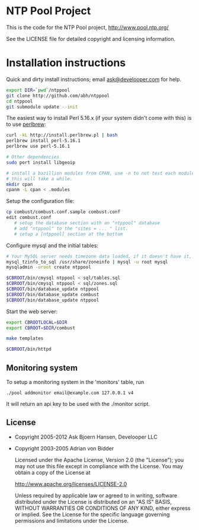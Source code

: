 # NTP Pool Project

This is the code for the NTP Pool project, http://www.pool.ntp.org/

See the LICENSE file for detailed copyright and licensing information.

# Installation instructions

Quick and dirty install instructions; email ask@develooper.com for
help.

```sh
export DIR=`pwd`/ntppool
git clone http://github.com/abh/ntppool
cd ntppool
git submodule update --init

```

The easiest way to install Perl 5.16.x (if your system didn't come
with this) is to use [perlbrew](http://perlbrew.pl):

```sh
curl -kL http://install.perlbrew.pl | bash
perlbrew install perl-5.16.1
perlbrew use perl-5.16.1

# Other dependencies
sudo port install libgeoip

# install a bazillion modules from CPAN, use -n to not test each module,
# this will take a while.
mkdir cpan
cpanm -L cpan < .modules
```

Setup the configuration file:

```sh
cp combust/combust.conf.sample combust.conf
edit combust.conf 
   # setup the database section with an "ntppool" database
   # add "ntppool" to the "sites = ... " list.
   # setup a [ntppool] section at the bottom
```

Configure mysql and the initial tables:

```sh
# Your MySQL server needs timezone data loaded, if it doesn't have it, run:
mysql_tzinfo_to_sql /usr/share/zoneinfo | mysql -u root mysql
mysqladmin -uroot create ntppool

$CBROOT/bin/cmysql ntppool < sql/tables.sql
$CBROOT/bin/cmysql ntppool < sql/zones.sql
$CBROOT/bin/database_update ntppool
$CBROOT/bin/database_update combust
$CBROOT/bin/database_update ntppool
```

Start the web server:

```sh
export CBROOTLOCAL=$DIR
export CBROOT=$DIR/combust

make templates

$CBROOT/bin/httpd
```

## Monitoring system

To setup a monitoring system in the 'monitors' table, run

   `./pool addmonitor email@example.com 127.0.0.1 v4`

It will return an api key to be used with the ./monitor script.


## License

* Copyright 2005-2012 Ask Bjoern Hansen, Develooper LLC
* Copyright 2003-2005 Adrian von Bidder

   Licensed under the Apache License, Version 2.0 (the "License");
   you may not use this file except in compliance with the License.
   You may obtain a copy of the License at

   http://www.apache.org/licenses/LICENSE-2.0

   Unless required by applicable law or agreed to in writing, software
   distributed under the License is distributed on an "AS IS" BASIS,
   WITHOUT WARRANTIES OR CONDITIONS OF ANY KIND, either express or implied.
   See the License for the specific language governing permissions and
   limitations under the License.
